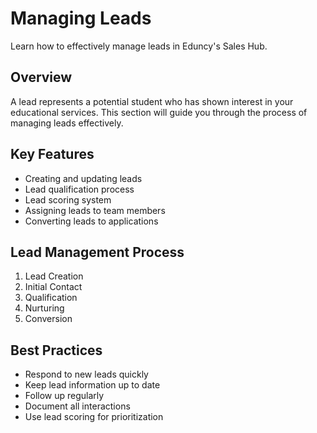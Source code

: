 # Managing Leads

Learn how to effectively manage leads in Eduncy's Sales Hub.

## Overview

A lead represents a potential student who has shown interest in your educational services. This section will guide you through the process of managing leads effectively.

## Key Features

- Creating and updating leads
- Lead qualification process
- Lead scoring system
- Assigning leads to team members
- Converting leads to applications

## Lead Management Process

1. Lead Creation
2. Initial Contact
3. Qualification
4. Nurturing
5. Conversion

## Best Practices

- Respond to new leads quickly
- Keep lead information up to date
- Follow up regularly
- Document all interactions
- Use lead scoring for prioritization
